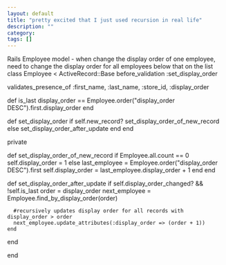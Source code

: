 ```yaml
---
layout: default
title: "pretty excited that I just used recursion in real life"
description: ""
category: 
tags: []
---
```

Rails Employee model - when change the display order of one employee, need to change the display order for all employees below that on the list
class Employee < ActiveRecord::Base
	before_validation :set_display_order 

  validates_presence_of :first_name, :last_name, :store_id, :display_order

  def is_last
    display_order == Employee.order("display_order DESC").first.display_order
  end

  def set_display_order
    if self.new_record?
      set_display_order_of_new_record     
    else
      set_display_order_after_update
    end
  end

private

  def set_display_order_of_new_record
    if Employee.all.count == 0
        self.display_order = 1
    else
      last_employee = Employee.order("display_order DESC").first
      self.display_order = last_employee.display_order + 1
    end
  end  

  def set_display_order_after_update
    if self.display_order_changed? && !self.is_last
      order = display_order
      next_employee = Employee.find_by_display_order(order)

      #recursively updates display order for all records with display_order > order
      next_employee.update_attributes(:display_order => (order + 1))
    end
  end   


end

